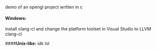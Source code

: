 demo of an opengl project written in c

#### **Windows:** 
install clang-cl and change the platform toolset in Visual Studio to LLVM clang-cl

####**Unix-like:** 
idk lol

